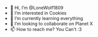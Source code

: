 - 👋 Hi, I’m @LoneWolf1809
- 👀 I’m interested in Cookies
- 🌱 I’m currently learning everything
- 💞️ I’m looking to collaborate on Planet X
- 📫 How to reach me? You Can't :3

<!---
LoneWolf1809/LoneWolf1809 is a ✨ special ✨ repository because its `README.md` (this file) appears on your GitHub profile.
You can click the Preview link to take a look at your changes.
--->
